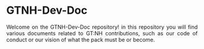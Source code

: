 # GTNH-Dev-Doc

<div align="justify">Welcome on the GTNH-Dev-Doc repository! in this repository you will find various documents related to GT:NH contributions, such as our code of conduct or our vision of what the pack must be or become.</div>